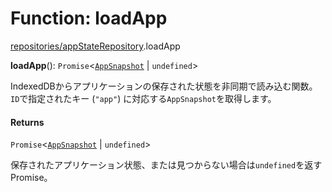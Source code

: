 # Function: loadApp

[repositories/appStateRepository](../modules/repositories_appStateRepository.md).loadApp

**loadApp**(): `Promise`\<[`AppSnapshot`](../types/db.AppSnapshot.md) \| `undefined`\>

IndexedDBからアプリケーションの保存された状態を非同期で読み込む関数。
`ID`で指定されたキー (`"app"`) に対応する`AppSnapshot`を取得します。

#### Returns

`Promise`\<[`AppSnapshot`](../types/db.AppSnapshot.md) \| `undefined`\>

保存されたアプリケーション状態、または見つからない場合は`undefined`を返すPromise。
